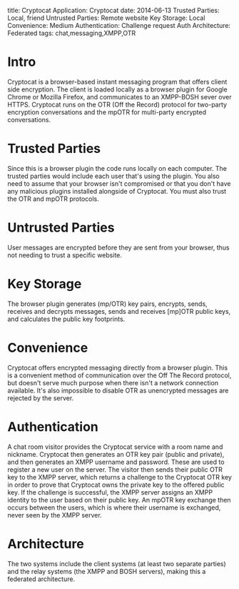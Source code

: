 title: Cryptocat
Application: Cryptocat 
date: 2014-06-13
Trusted Parties: Local, friend
Untrusted Parties: Remote website
Key Storage: Local
Convenience: Medium
Authentication: Challenge request Auth
Architecture: Federated
tags: chat,messaging,XMPP,OTR


# Intro
Cryptocat is a browser-based instant messaging program that offers client side
encryption. The client is loaded locally as a browser plugin for Google Chrome
or Mozilla Firefox, and communicates to an XMPP-BOSH sever over HTTPS. Cryptocat
runs on the OTR (Off the Record) protocol for two-party encryption conversations
and the mpOTR for multi-party encrypted conversations.

# Trusted Parties
Since this is a browser plugin the code runs locally on each computer. The
trusted parties would include each user that's using the plugin. You also need
to assume that your browser isn't compromised or that you don't have any
malicious plugins installed alongside of Cryptocat. You must also trust the OTR
and mpOTR protocols.

# Untrusted Parties
User messages are encrypted before they are sent from your browser, thus not
needing to trust a specific website. 

# Key Storage
The browser plugin generates (mp/OTR) key pairs, encrypts, sends, receives and
decrypts messages, sends and receives [mp]OTR public keys, and calculates the
public key footprints. 

# Convenience
Cryptocat offers encrypted messaging directly from a browser plugin. This is a
convenient method of communication over the Off The Record protocol, but doesn't
serve much purpose when there isn't a network connection available. It's also
impossible to disable OTR as unencrypted messages are rejected by the server. 

# Authentication
A chat room visitor provides the Cryptocat service with a room name and
nickname. Cryptocat then generates an OTR key pair (public and private), and
then generates an XMPP username and password. These are used to register a new
user on the server. The visitor then sends their public OTR key to the XMPP
server, which returns a challenge to the Cryptocat OTR key in order to prove
that Cryptocat owns the private key to the offered public key. If the challenge
is successful, the XMPP server assigns an XMPP identity to the user based on
their public key. An mpOTR key exchange then occurs between the users, which is
where their username is exchanged, never seen by the XMPP server.


# Architecture
The two systems include the client systems (at least two separate parties) and
the relay systems (the XMPP and BOSH servers), making this a federated
architecture. 



